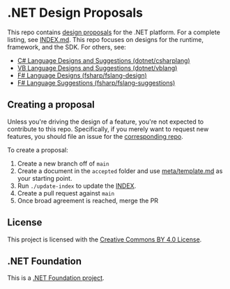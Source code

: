# .NET Design Proposals

This repo contains [design proposals](meta/proposals.md) for the .NET platform. For a complete listing, see [INDEX.md](INDEX.md).
This repo focuses on designs for the runtime, framework, and the SDK. For others, see:

* [C# Language Designs and Suggestions (dotnet/csharplang)](https://github.com/dotnet/csharplang)
* [VB Language Designs and Suggestions (dotnet/vblang)](https://github.com/dotnet/vblang)
* [F# Language Designs (fsharp/fslang-design)](https://github.com/fsharp/fslang-design)
* [F# Language Suggestions (fsharp/fslang-suggestions)](https://github.com/fsharp/fslang-suggestions)

## Creating a proposal

Unless you're driving the design of a feature, you're not expected to contribute
to this repo. Specifically, if you merely want to request new features, you
should file an issue for the [corresponding repo](https://github.com/dotnet/core/blob/master/Documentation/core-repos.md).

To create a proposal:

1. Create a new branch off of `main`
2. Create a document in the `accepted` folder and use [meta/template.md](meta/template.md) as your
   starting point.
3. Run `./update-index` to update the [INDEX](INDEX.md).
4. Create a pull request against `main`
5. Once broad agreement is reached, merge the PR

## License

This project is licensed with the [Creative Commons BY 4.0 License](LICENSE).

## .NET Foundation

This is a [.NET Foundation project](https://dotnetfoundation.org/projects).

